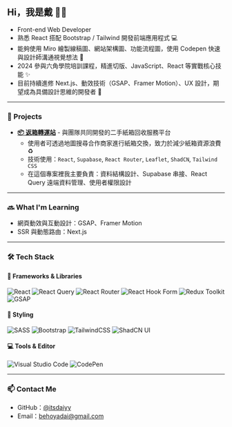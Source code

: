 ## Hi，我是戴 👋🏻

- Front-end Web Developer  
- 熟悉 React 搭配 Bootstrap / Tailwind 開發前端應用程式 💻  
- 能夠使用 Miro 繪製線稿圖、網站架構圖、功能流程圖，使用 Codepen 快速與設計師溝通視覺想法 💭
- 2024 參與六角學院培訓課程，精進切版、JavaScript、React 等實戰核心技能 ✨  
- 目前持續進修 Next.js、動效技術（GSAP、Framer Motion）、UX 設計，期望成為具備設計思維的開發者 🎨

---

### 🎨 Projects

- **[📦 返箱轉運站](https://ana000701.github.io/react-boxes/)** - 與團隊共同開發的二手紙箱回收服務平台 
  - 使用者可透過地圖搜尋合作商家進行紙箱交換，致力於減少紙箱資源浪費 ♻️  
  - 技術使用：`React`, `Supabase`, `React Router`, `Leaflet`, `ShadCN`, `Tailwind CSS` <br />
  - 在這個專案裡我主要負責：資料結構設計、Supabase 串接、React Query 遠端資料管理、使用者權限設計

---

### 🔜 What I'm Learning

- 網頁動效與互動設計：GSAP、Framer Motion
- SSR 與動態路由：Next.js

---

### 🛠 Tech Stack
<!-- 若你有更多技術想展示，也可以補上更多 badge -->
#### 🧩 Frameworks & Libraries
![React](https://img.shields.io/badge/react-%2320232a.svg?style=for-the-badge&logo=react&logoColor=%2361DAFB)
![React Query](https://img.shields.io/badge/-React%20Query-FF4154?style=for-the-badge&logo=react%20query&logoColor=white)
![React Router](https://img.shields.io/badge/React_Router-CA4245?style=for-the-badge&logo=react-router&logoColor=white)
![React Hook Form](https://img.shields.io/badge/React%20Hook%20Form-%23EC5990.svg?style=for-the-badge&logo=reacthookform&logoColor=white)
![Redux Toolkit](https://img.shields.io/badge/Redux_Toolkit-764ABC?style=for-the-badge&logo=redux&logoColor=white)
![GSAP](https://img.shields.io/badge/GSAP-88CE02?style=for-the-badge&logo=greensock&logoColor=white) <br />

#### 🎨 Styling
![SASS](https://img.shields.io/badge/SASS-hotpink.svg?style=for-the-badge&logo=SASS&logoColor=white)
![Bootstrap](https://img.shields.io/badge/bootstrap-%238511FA.svg?style=for-the-badge&logo=bootstrap&logoColor=white)
![TailwindCSS](https://img.shields.io/badge/tailwindcss-%2338B2AC.svg?style=for-the-badge&logo=tailwind-css&logoColor=white)
![ShadCN UI](https://img.shields.io/badge/ShadCN_UI-000000?style=for-the-badge&logo=none&logoColor=white)  <br />


#### 💻 Tools & Editor
![Visual Studio Code](https://img.shields.io/badge/Visual%20Studio%20Code-0078d7.svg?style=for-the-badge&logo=visual-studio-code&logoColor=white)
![CodePen](https://img.shields.io/badge/CodePen-white?style=for-the-badge&logo=codepen&logoColor=black)

---

### 📫 Contact Me

- GitHub：[@itsdaiyy](https://github.com/itsdaiyy)
- Email：behoyadai@gmail.com
  
